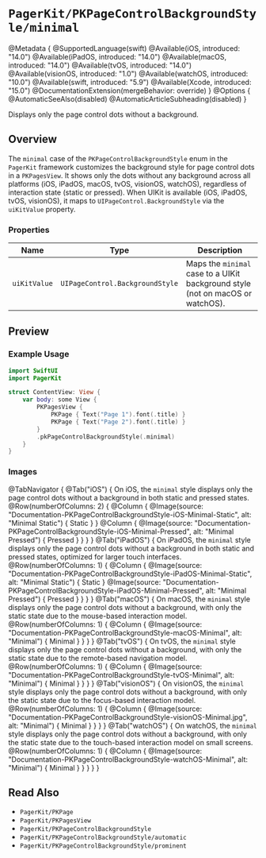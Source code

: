 # ``PagerKit/PKPageControlBackgroundStyle/minimal``

@Metadata {
    @SupportedLanguage(swift)
    @Available(iOS, introduced: "14.0")
    @Available(iPadOS, introduced: "14.0")
    @Available(macOS, introduced: "14.0")
    @Available(tvOS, introduced: "14.0")
    @Available(visionOS, introduced: "1.0")
    @Available(watchOS, introduced: "10.0")
    @Available(swift, introduced: "5.9")
    @Available(Xcode, introduced: "15.0")
    @DocumentationExtension(mergeBehavior: override)
}
@Options {
    @AutomaticSeeAlso(disabled)
    @AutomaticArticleSubheading(disabled)
}

Displays only the page control dots without a background.

## Overview

The `minimal` case of the `PKPageControlBackgroundStyle` enum in the `PagerKit` framework customizes the background style for page control dots in a `PKPagesView`. It shows only the dots without any background across all platforms (iOS, iPadOS, macOS, tvOS, visionOS, watchOS), regardless of interaction state (static or pressed). When UIKit is available (iOS, iPadOS, tvOS, visionOS), it maps to `UIPageControl.BackgroundStyle` via the `uiKitValue` property.

### Properties
| Name | Type | Description |
|------|------|-------------|
| `uiKitValue` | `UIPageControl.BackgroundStyle` | Maps the `minimal` case to a UIKit background style (not on macOS or watchOS). |

## Preview

### Example Usage
```swift
import SwiftUI
import PagerKit

struct ContentView: View {
    var body: some View {
        PKPagesView {
            PKPage { Text("Page 1").font(.title) }
            PKPage { Text("Page 2").font(.title) }
        }
        .pkPageControlBackgroundStyle(.minimal)
    }
}
```

### Images

@TabNavigator {
    @Tab("iOS") {
        On iOS, the `minimal` style displays only the page control dots without a background in both static and pressed states.
        @Row(numberOfColumns: 2) {
            @Column {
                @Image(source: "Documentation-PKPageControlBackgroundStyle-iOS-Minimal-Static", alt: "Minimal Static") {
                    Static
                }
            }
            @Column {
                @Image(source: "Documentation-PKPageControlBackgroundStyle-iOS-Minimal-Pressed", alt: "Minimal Pressed") {
                    Pressed
                }
            }
        }
    }
    @Tab("iPadOS") {
        On iPadOS, the `minimal` style displays only the page control dots without a background in both static and pressed states, optimized for larger touch interfaces.
        @Row(numberOfColumns: 1) {
            @Column {
                @Image(source: "Documentation-PKPageControlBackgroundStyle-iPadOS-Minimal-Static", alt: "Minimal Static") {
                    Static
                }
                @Image(source: "Documentation-PKPageControlBackgroundStyle-iPadOS-Minimal-Pressed", alt: "Minimal Pressed") {
                    Pressed
                }
            }
        }
    }
    @Tab("macOS") {
        On macOS, the `minimal` style displays only the page control dots without a background, with only the static state due to the mouse-based interaction model.
        @Row(numberOfColumns: 1) {
            @Column {
                @Image(source: "Documentation-PKPageControlBackgroundStyle-macOS-Minimal", alt: "Minimal") {
                    Minimal
                }
            }
        }
    }
    @Tab("tvOS") {
        On tvOS, the `minimal` style displays only the page control dots without a background, with only the static state due to the remote-based navigation model.
        @Row(numberOfColumns: 1) {
            @Column {
                @Image(source: "Documentation-PKPageControlBackgroundStyle-tvOS-Minimal", alt: "Minimal") {
                    Minimal
                }
            }
        }
    }
    @Tab("visionOS") {
        On visionOS, the `minimal` style displays only the page control dots without a background, with only the static state due to the focus-based interaction model.
        @Row(numberOfColumns: 1) {
            @Column {
                @Image(source: "Documentation-PKPageControlBackgroundStyle-visionOS-Minimal.jpg", alt: "Minimal") {
                    Minimal
                }
            }
        }
    }
    @Tab("watchOS") {
        On watchOS, the `minimal` style displays only the page control dots without a background, with only the static state due to the touch-based interaction model on small screens.
        @Row(numberOfColumns: 1) {
            @Column {
                @Image(source: "Documentation-PKPageControlBackgroundStyle-watchOS-Minimal", alt: "Minimal") {
                    Minimal
                }
            }
        }
    }
}

## Read Also
- ``PagerKit/PKPage``
- ``PagerKit/PKPagesView``
- ``PagerKit/PKPageControlBackgroundStyle``
- ``PagerKit/PKPageControlBackgroundStyle/automatic``
- ``PagerKit/PKPageControlBackgroundStyle/prominent``
